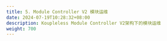 ```yaml
---
title: 5. Module Controller V2 模块运维
date: 2024-07-19T10:28:32+08:00
description: Koupleless Module Controller V2架构下的模块运维
weight: 700
---
```

